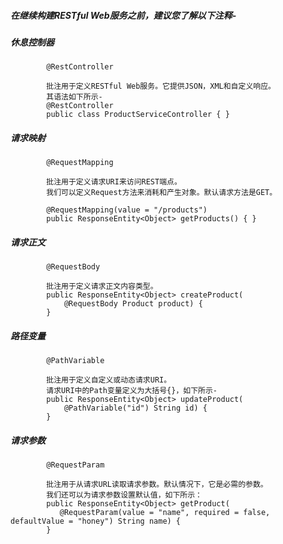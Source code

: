 #####   在继续构建RESTful Web服务之前，建议您了解以下注释-

#####   休息控制器

            @RestController
            
            批注用于定义RESTful Web服务。它提供JSON，XML和自定义响应。
            其语法如下所示-
            @RestController
            public class ProductServiceController { }
            
#####   请求映射

            @RequestMapping
            
            批注用于定义请求URI来访问REST端点。
            我们可以定义Request方法来消耗和产生对象。默认请求方法是GET。
            
            @RequestMapping(value = "/products")
            public ResponseEntity<Object> getProducts() { }
#####   请求正文

            @RequestBody
            
            批注用于定义请求正文内容类型。
            public ResponseEntity<Object> createProduct(
                @RequestBody Product product) {
            }
#####   路径变量

            @PathVariable
            
            批注用于定义自定义或动态请求URI。
            请求URI中的Path变量定义为大括号{}，如下所示-   
            public ResponseEntity<Object> updateProduct(
                @PathVariable("id") String id) {
            }
#####   请求参数
            @RequestParam
            
            批注用于从请求URL读取请求参数。默认情况下，它是必需的参数。
            我们还可以为请求参数设置默认值，如下所示：    
            public ResponseEntity<Object> getProduct(
               @RequestParam(value = "name", required = false, defaultValue = "honey") String name) {
            }